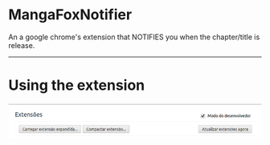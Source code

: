# MangaFoxNotifier

An a google chrome's extension that NOTIFIES you when the chapter/title is release.

---------------------------------------------

# Using the extension

![alt tag](https://raw.githubusercontent.com/claudioharu/MangaFoxNotifier/master/modoDesenvolvedor.png)


